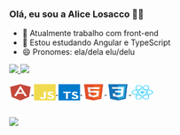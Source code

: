 ### Olá, eu sou a Alice Losacco 🐱‍💻

- 🔭 Atualmente trabalho com front-end
- 🌱 Estou estudando Angular e TypeScript
- 😄 Pronomes: ela/dela elu/delu

<div>
  <a href="https://github.com/AliceLosacco">
  <img height="180em" src="https://github-readme-stats.vercel.app/api?username=alicelosacco&show_icons=true&theme=omni&include_all_commits=true&count_private=true"/>
  <img height="180em" src="https://github-readme-stats.vercel.app/api/top-langs/?username=alicelosacco&layout=compact&langs_count=7&theme=omni"/>
</div>
  
 <div style="display: inline_block"><br>
  <img align="center" alt="CSS" height="30" width="40" src="https://raw.githubusercontent.com/devicons/devicon/master/icons/angularjs/angularjs-plain.svg">
  <img align="center" alt="Js" height="30" width="40" src="https://raw.githubusercontent.com/devicons/devicon/master/icons/javascript/javascript-plain.svg">
  <img align="center" alt="Ts" height="30" width="40" src="https://raw.githubusercontent.com/devicons/devicon/master/icons/typescript/typescript-plain.svg">
  <img align="center" alt="HTML" height="30" width="40" src="https://raw.githubusercontent.com/devicons/devicon/master/icons/html5/html5-original.svg">
  <img align="center" alt="CSS" height="30" width="40" src="https://raw.githubusercontent.com/devicons/devicon/master/icons/css3/css3-original.svg">
  <img align="center" alt="React" height="30" width="40" src="https://raw.githubusercontent.com/devicons/devicon/master/icons/react/react-original.svg">
   
</div>
  
  ##
  
   <a href="https://www.linkedin.com/in/alice-losacco-9a5883120/" target="_blank"><img src="https://img.shields.io/badge/-LinkedIn-%230077B5?style=for-the-badge&logo=linkedin&logoColor=white" target="_blank"></a> 
